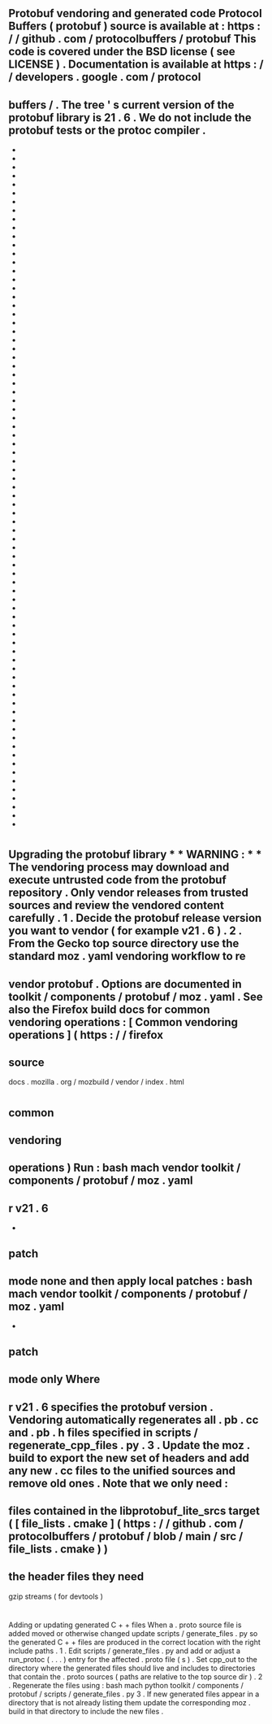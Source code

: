 #
Protobuf
vendoring
and
generated
code
Protocol
Buffers
(
protobuf
)
source
is
available
at
:
https
:
/
/
github
.
com
/
protocolbuffers
/
protobuf
This
code
is
covered
under
the
BSD
license
(
see
LICENSE
)
.
Documentation
is
available
at
https
:
/
/
developers
.
google
.
com
/
protocol
-
buffers
/
.
The
tree
'
s
current
version
of
the
protobuf
library
is
21
.
6
.
We
do
not
include
the
protobuf
tests
or
the
protoc
compiler
.
-
-
-
-
-
-
-
-
-
-
-
-
-
-
-
-
-
-
-
-
-
-
-
-
-
-
-
-
-
-
-
-
-
-
-
-
-
-
-
-
-
-
-
-
-
-
-
-
-
-
-
-
-
-
-
-
-
-
-
-
-
-
-
-
-
-
-
-
-
-
-
-
-
-
-
-
-
-
-
-
#
#
Upgrading
the
protobuf
library
*
*
WARNING
:
*
*
The
vendoring
process
may
download
and
execute
untrusted
code
from
the
protobuf
repository
.
Only
vendor
releases
from
trusted
sources
and
review
the
vendored
content
carefully
.
1
.
Decide
the
protobuf
release
version
you
want
to
vendor
(
for
example
v21
.
6
)
.
2
.
From
the
Gecko
top
source
directory
use
the
standard
moz
.
yaml
vendoring
workflow
to
re
-
vendor
protobuf
.
Options
are
documented
in
toolkit
/
components
/
protobuf
/
moz
.
yaml
.
See
also
the
Firefox
build
docs
for
common
vendoring
operations
:
[
Common
vendoring
operations
]
(
https
:
/
/
firefox
-
source
-
docs
.
mozilla
.
org
/
mozbuild
/
vendor
/
index
.
html
#
common
-
vendoring
-
operations
)
Run
:
bash
mach
vendor
toolkit
/
components
/
protobuf
/
moz
.
yaml
-
r
v21
.
6
-
-
patch
-
mode
none
and
then
apply
local
patches
:
bash
mach
vendor
toolkit
/
components
/
protobuf
/
moz
.
yaml
-
-
patch
-
mode
only
Where
-
r
v21
.
6
specifies
the
protobuf
version
.
Vendoring
automatically
regenerates
all
.
pb
.
cc
and
.
pb
.
h
files
specified
in
scripts
/
regenerate_cpp_files
.
py
.
3
.
Update
the
moz
.
build
to
export
the
new
set
of
headers
and
add
any
new
.
cc
files
to
the
unified
sources
and
remove
old
ones
.
Note
that
we
only
need
:
-
files
contained
in
the
libprotobuf_lite_srcs
target
(
[
file_lists
.
cmake
]
(
https
:
/
/
github
.
com
/
protocolbuffers
/
protobuf
/
blob
/
main
/
src
/
file_lists
.
cmake
)
)
-
the
header
files
they
need
-
gzip
streams
(
for
devtools
)
#
#
Adding
or
updating
generated
C
+
+
files
When
a
.
proto
source
file
is
added
moved
or
otherwise
changed
update
scripts
/
generate_files
.
py
so
the
generated
C
+
+
files
are
produced
in
the
correct
location
with
the
right
include
paths
.
1
.
Edit
scripts
/
generate_files
.
py
and
add
or
adjust
a
run_protoc
(
.
.
.
)
entry
for
the
affected
.
proto
file
(
s
)
.
Set
cpp_out
to
the
directory
where
the
generated
files
should
live
and
includes
to
directories
that
contain
the
.
proto
sources
(
paths
are
relative
to
the
top
source
dir
)
.
2
.
Regenerate
the
files
using
:
bash
mach
python
toolkit
/
components
/
protobuf
/
scripts
/
generate_files
.
py
3
.
If
new
generated
files
appear
in
a
directory
that
is
not
already
listing
them
update
the
corresponding
moz
.
build
in
that
directory
to
include
the
new
files
.
